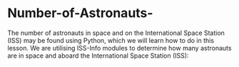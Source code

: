 # Number-of-Astronauts-
The number of astronauts in space and on the International Space Station (ISS) may be found using Python, which we will learn how to do in this lesson.  We are utilising ISS-Info modules to determine how many astronauts are in space and aboard the International Space Station (ISS):
